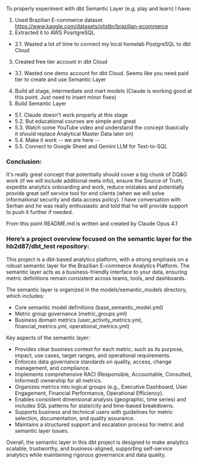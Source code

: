 To properly experiment with dbt Semantic Layer (e.g. play and learn) I have: 
1. Used Brazilian E-commerce dataset https://www.kaggle.com/datasets/olistbr/brazilian-ecommerce
2. Extracted it to AWS PosrtgreSQL
-   2.1. Wasted a lot of time to connect my local homelab PostgreSQL to dbt Cloud
3. Created free tier account in dbt Cloud
-  3.1. Wasted one demo account for dbt Cloud. Seems like you need paid tier to create and use Semantic Layer
4. Build all stage, intermediate and mart models (Claude is working good at this point. Just need to insert minor fixes)
5. Build Semantic Layer
-  5.1. Claude doesn't work properly at this stage
-  5.2. But educational courses are simple and great
-  5.3. Watch some YouTube video and understand the concept (basically it should replace Analytical Master Data later on)
-  5.4. Make it work -- we are here --
-  5.5. Connect to Google Sheet and Gemini LLM for Text-to-SQL

### Conclusion:
It's really great concept that potentially should cover a big chunk of DQ&G work (if we will include additional meta info), ensure the Source of Truth, expedite analytics onboarding and work, reduce mistakes and potentially provide great self service tool for end clients (when we will solve informational security and data access policy). I have conversation with Serhan and he was really enthusiastic and told that he will provide support to push it further if needed.

From this point README.md is written and created by Claude Opus 4.1
### Here’s a project overview focused on the semantic layer for the hb2d87/dbt_test repository:

This project is a dbt-based analytics platform, with a strong emphasis on a robust semantic layer for the Brazilian E-commerce Analytics Platform. The semantic layer acts as a business-friendly interface to your data, ensuring metric definitions remain consistent across teams, tools, and dashboards.

The semantic layer is organized in the models/semantic_models directory, which includes:
- Core semantic model definitions (base_semantic_model.yml)
- Metric group governance (metric_groups.yml)
- Business domain metrics (user_activity_metrics.yml, financial_metrics.yml, operational_metrics.yml)

Key aspects of the semantic layer:
- Provides clear business context for each metric, such as its purpose, impact, use cases, target ranges, and operational requirements.
- Enforces data governance standards on quality, access, change management, and compliance.
- Implements comprehensive RACI (Responsible, Accountable, Consulted, Informed) ownership for all metrics.
- Organizes metrics into logical groups (e.g., Executive Dashboard, User Engagement, Financial Performance, Operational Efficiency).
- Enables consistent dimensional analysis (geographic, time series) and includes SQL patterns for state/city and time-based breakdowns.
- Supports business and technical users with guidelines for metric selection, documentation, and quality assurance.
- Maintains a structured support and escalation process for metric and semantic layer issues.

Overall, the semantic layer in this dbt project is designed to make analytics scalable, trustworthy, and business-aligned, supporting self-service analytics while maintaining rigorous governance and data quality.
